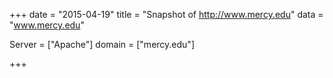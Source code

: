 
+++
date = "2015-04-19"
title = "Snapshot of http://www.mercy.edu"
data = "www.mercy.edu"

Server = ["Apache"]
domain = ["mercy.edu"]


+++
#
